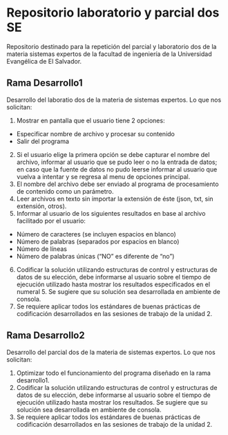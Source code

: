 # Repositorio laboratorio y parcial dos SE
Repositorio destinado para la repetición del parcial y laboratorio dos de la materia sistemas expertos de la facultad de ingeniería de la Universidad Evangélica de El Salvador.

## Rama Desarrollo1
Desarrollo del laboratio dos de la materia de sistemas expertos. Lo que nos solicitan:
1. Mostrar en pantalla que el usuario tiene 2 opciones: 
- Especificar nombre de archivo y procesar su contenido
- Salir del programa
2. Si el usuario elige la primera opción se debe capturar el nombre del archivo, informar al
usuario que se pudo leer o no la entrada de datos; en caso que la fuente de datos no pudo
leerse informar al usuario que vuelva a intentar y se regresa al menu de opciones principal.
3. El nombre del archivo debe ser enviado al programa de procesamiento de contenido como
un parámetro.
4. Leer archivos en texto sin importar la extensión de éste (json, txt, sin extensión, otros).
5. Informar al usuario de los siguientes resultados en base al archivo facilitado por el usuario:
- Número de caracteres (se incluyen espacios en blanco)
- Número de palabras (separados por espacios en blanco)
- Número de líneas
- Número de palabras únicas (“NO” es diferente de “no”)
6. Codificar la solución utilizando estructuras de control y estructuras de datos de su elección,
debe informarse al usuario sobre el tiempo de ejecución utilizado hasta mostrar los
resultados especificados en el numeral 5. Se sugiere que su solución sea desarrollada en
ambiente de consola.
7. Se requiere aplicar todos los estándares de buenas prácticas de codificación desarrollados
en las sesiones de trabajo de la unidad 2.

## Rama Desarrollo2
Desarrollo del parcial dos de la materia de sistemas expertos. Lo que nos solicitan:
1. Optimizar todo el funcionamiento del programa diseñado en la rama desarrollo1.
2. Codificar la solución utilizando estructuras de control y estructuras de datos de su elección,
debe informarse al usuario sobre el tiempo de ejecución utilizado hasta mostrar los
resultados. Se sugiere que su solución sea desarrollada en
ambiente de consola.
3. Se requiere aplicar todos los estándares de buenas prácticas de codificación desarrollados
en las sesiones de trabajo de la unidad 2.

